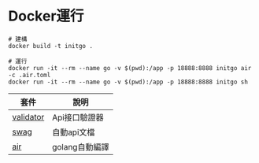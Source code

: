 


# Docker運行 
```
# 建構
docker build -t initgo . 

# 運行
docker run -it --rm --name go -v $(pwd):/app -p 18888:8888 initgo air -c .air.toml
docker run -it --rm --name go -v $(pwd):/app -p 18888:8888 initgo sh
```


| 套件                                                      | 說明         |
|---------------------------------------------------------|------------|
| [validator](https://github.com/go-playground/validator) | Api接口驗證器   |
| [swag](https://github.com/swaggo/swag)                  | 自動api文檔    |
| [air](https://github.com/cosmtrek/air)                                                 | golang自動編譯 |